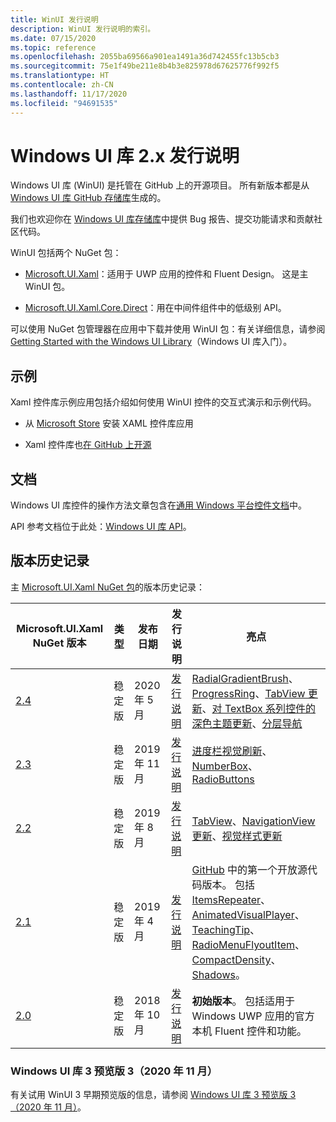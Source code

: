 ```yaml
---
title: WinUI 发行说明
description: WinUI 发行说明的索引。
ms.date: 07/15/2020
ms.topic: reference
ms.openlocfilehash: 2055ba69566a901ea1491a36d742455fc13b5cb3
ms.sourcegitcommit: 75e1f49be211e8b4b3e825978d67625776f992f5
ms.translationtype: HT
ms.contentlocale: zh-CN
ms.lasthandoff: 11/17/2020
ms.locfileid: "94691535"
---
```

# <a name="windows-ui-library-2x-release-notes"></a>Windows UI 库 2.x 发行说明

Windows UI 库 (WinUI) 是托管在 GitHub 上的开源项目。 所有新版本都是从 [Windows UI 库 GitHub 存储库](https://aka.ms/winui)生成的。

我们也欢迎你在 [Windows UI 库存储库](https://aka.ms/winui)中提供 Bug 报告、提交功能请求和贡献社区代码。

WinUI 包括两个 NuGet 包：

* [Microsoft.UI.Xaml](https://www.nuget.org/packages/Microsoft.UI.Xaml)：适用于 UWP 应用的控件和 Fluent Design。 这是主 WinUI 包。

* [Microsoft.UI.Xaml.Core.Direct](https://www.nuget.org/packages/Microsoft.UI.Xaml.Core.Direct)：用在中间件组件中的低级别 API。

可以使用 NuGet 包管理器在应用中下载并使用 WinUI 包：有关详细信息，请参阅 [Getting Started with the Windows UI Library](/uwp/toolkits/winui/getting-started)（Windows UI 库入门）。

## <a name="examples"></a>示例

Xaml 控件库示例应用包括介绍如何使用 WinUI 控件的交互式演示和示例代码。

* 从 [Microsoft Store](
https://www.microsoft.com/p/xaml-controls-gallery/9msvh128x2zt) 安装 XAML 控件库应用

* Xaml 控件库也[在 GitHub 上开源](
https://github.com/Microsoft/Xaml-Controls-Gallery)

## <a name="documentation"></a>文档

Windows UI 库控件的操作方法文章包含在[通用 Windows 平台控件文档](/windows/uwp/design/controls-and-patterns/)中。

API 参考文档位于此处：[Windows UI 库 API](/uwp/api/overview/winui/)。

## <a name="version-history"></a>版本历史记录

主 [Microsoft.UI.Xaml NuGet 包](https://www.nuget.org/packages/Microsoft.UI.Xaml)的版本历史记录：

| Microsoft.UI.Xaml NuGet 版本 | 类型 | 发布日期 | 发行说明 | 亮点 |
| --- | --- | --- | --- | --- |
| [2.4](winui-2.4.md) | 稳定版 | 2020 年 5 月 | [发行说明](winui-2.4.md) | [RadialGradientBrush](winui-2.4.md#radialgradientbrush)、[ProgressRing](winui-2.4.md#progressring)、[TabView 更新](winui-2.4.md#tabview-updates)、[对 TextBox 系列控件的深色主题更新](winui-2.4.md#dark-theme-updates-to-textbox-family-of-controls)、[分层导航](winui-2.4.md#hierarchical-navigation)  |
| [2.3](winui-2.3.md) | 稳定版 | 2019 年 11 月 | [发行说明](winui-2.3.md) | [进度栏视觉刷新](winui-2.3.md#progress-bar-visual-refresh)、[NumberBox](winui-2.3.md#numberbox)、[RadioButtons](winui-2.3.md#radiobuttons) |
| [2.2](winui-2.2.md) | 稳定版 | 2019 年 8 月 | [发行说明](winui-2.2.md) | [TabView](winui-2.2.md#tabview)、[NavigationView 更新](winui-2.2.md#navigationview-updates)、[视觉样式更新](winui-2.2.md#visual-style-updates)  |
| [2.1](winui-2.1.md) | 稳定版 | 2019 年 4 月 | [发行说明](winui-2.1.md) | [GitHub](https://github.com/microsoft/microsoft-ui-xaml) 中的第一个开放源代码版本。 包括 [ItemsRepeater](winui-2.1.md#itemsrepeater)、[AnimatedVisualPlayer](winui-2.1.md#animatedvisualplayer)、[TeachingTip](winui-2.1.md#teachingtip)、[RadioMenuFlyoutItem](winui-2.1.md#radiomenuflyoutitem)、[CompactDensity](winui-2.1.md#compactdensity)、[Shadows](winui-2.1.md#shadows)。 |
| [2.0](winui-2.0.md) | 稳定版 | 2018 年 10 月 | [发行说明](winui-2.0.md) | **初始版本**。 包括适用于 Windows UWP 应用的官方本机 Fluent 控件和功能。  |

### <a name="windows-ui-library-3-preview-3-november-2020"></a>Windows UI 库 3 预览版 3（2020 年 11 月）

有关试用 WinUI 3 早期预览版的信息，请参阅 [Windows UI 库 3 预览版 3（2020 年 11 月）](../../winui3/index.md)。